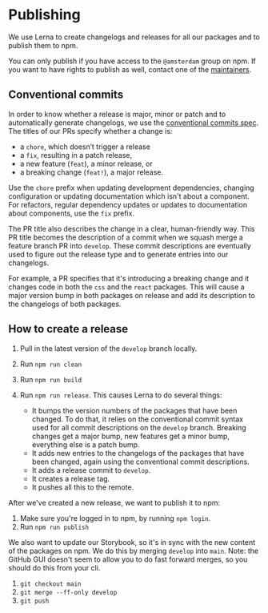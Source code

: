# Publishing

We use Lerna to create changelogs and releases for all our packages and to publish them to npm.

You can only publish if you have access to the `@amsterdam` group on npm.
If you want to have rights to publish as well, contact one of the [maintainers](./maintainers.md).

## Conventional commits

In order to know whether a release is major, minor or patch and to automatically generate changelogs, we use the [conventional commits spec](https://www.conventionalcommits.org/en/v1.0.0/).
The titles of our PRs specify whether a change is:

- a `chore`, which doesn’t trigger a release
- a `fix`, resulting in a patch release,
- a new feature (`feat`), a minor release, or
- a breaking change (`feat!`), a major release.

Use the `chore` prefix when updating development dependencies, changing configuration or updating documentation which isn't about a component.
For refactors, regular dependency updates or updates to documentation about components, use the `fix` prefix.

The PR title also describes the change in a clear, human-friendly way.
This PR title becomes the description of a commit when we squash merge a feature branch PR into `develop`.
These commit descriptions are eventually used to figure out the release type and to generate entries into our changelogs.

For example, a PR specifies that it's introducing a breaking change and it changes code in both the `css` and the `react` packages.
This will cause a major version bump in both packages on release and add its description to the changelogs of both packages.

## How to create a release

1. Pull in the latest version of the `develop` branch locally.
2. Run `npm run clean`
3. Run `npm run build`
4. Run `npm run release`. This causes Lerna to do several things:

   - It bumps the version numbers of the packages that have been changed.
     To do that, it relies on the conventional commit syntax used for all commit descriptions on the `develop` branch.
     Breaking changes get a major bump, new features get a minor bump, everything else is a patch bump.
   - It adds new entries to the changelogs of the packages that have been changed, again using the conventional commit descriptions.
   - It adds a release commit to `develop`.
   - It creates a release tag.
   - It pushes all this to the remote.

After we've created a new release, we want to publish it to npm:

1. Make sure you're logged in to npm, by running `npm login`.
2. Run `npm run publish`

We also want to update our Storybook, so it's in sync with the new content of the packages on npm.
We do this by merging `develop` into `main`.
Note: the GitHub GUI doesn't seem to allow you to do fast forward merges, so you should do this from your cli.

1. `git checkout main`
2. `git merge --ff-only develop`
3. `git push`
